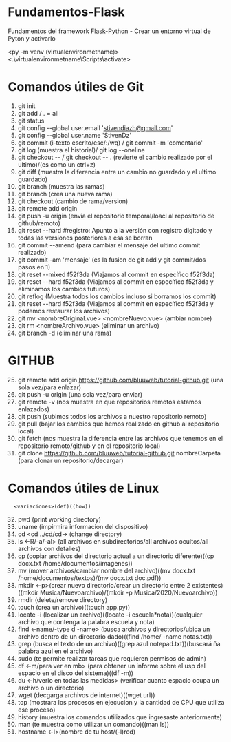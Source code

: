 # Fundamentos-Flask
Fundamentos del framework Flask-Python - Crear un entorno virtual de Pyton y activarlo

<py -m venv (virtualenvironmetname)>     <.\virtualenvironmetname\Scripts\activate>

# Comandos útiles de Git

1. git init
2. git add <filename> / . = all
3. git status
4. git config --global user.email 'stivendiazh@gmail.com'
5. git config --global user.name 'StivenDz'
6. git commit (i-texto escrito/esc/:/wq) / git commit -m 'comentario'
7. git log (muestra el historial)/ git log --oneline
8. git checkout -- <filaname> / git checkout -- . (revierte el cambio realizado por el ultimo)/(es como un ctrl+z)
9. git diff <filename> (muestra la diferencia entre un cambio no guardado y el ultimo guardado)
10. git branch (muestra las ramas)
11. git branch <newbranchname> (crea una nueva rama)
12. git checkout <branchname> (cambio de rama/version)
13. git remote add origin <url>
14. git push -u origin <branchname> (envia el repositorio temporal/loacl al repositorio de github/remoto)
15. git reset --hard #registro: Apunto a la versión con registro digitado y todas las versiones posteriores a esa se borran
16. git commit --amend (para cambiar el mensaje del ultimo commit realizado)
17. git commit -am 'mensaje' (es la fusion de git add y git commit/dos pasos en 1)
18. git reset --mixed f52f3da (Viajamos al commit en específico f52f3da)
19. git reset --hard f52f3da (Viajamos al commit en específico f52f3da y eliminamos los cambios futuros)
20. git reflog (Muestra todos los cambios incluso si borramos los commit)
21. git reset --hard f52f3da (Viajamos al commit en específico f52f3da y podemos restaurar los archivos)
22. git mv <nombreOriginal.vue> <nombreNuevo.vue> (ambiar nombre)
23. git rm <nombreArchivo.vue> (eliminar un archivo)
24. git branch -d <nombreRama> (eliminar una rama)

# GITHUB 
  
25. git remote add origin https://github.com/bluuweb/tutorial-github.git (una sola vez/para enlazar)
26. git push -u origin <master>  (una sola vez/para enviar)
27. git remote -v (nos muestra en que repositorios remotos estamos enlazados)
28. git push (subimos todos los archivos a nuestro repositorio remoto)
29. git pull (bajar los cambios que hemos realizado en github al repositorio local)
30. git fetch (nos muestra la diferencia entre las archivos que tenemos en el repositorio remoto/github y en el repositorio local)
31. git clone https://github.com/bluuweb/tutorial-github.git nombreCarpeta (para clonar un repositorio/decargar)
  
# Comandos útiles de Linux
      <variaciones>(def)((how))
  
32. pwd (print working directory)
33. uname (impirmira informacion del dispositivo)
34. cd <cd ../cd/cd-> (change directory)
35. ls <-R/-a/-al> (all archivos en subdirectorios/all archivos ocultos/all archivos con detalles)
36. cp (copiar archivos del directorio actual a un directorio diferente)((cp docx.txt /home/documentos/imagenes))
37. mv (mover archivos/cambiar nombre del archivo)((mv docx.txt /home/documentos/textos)/(mv docx.txt doc.pdf))
38. mkdir <-p>(crear nuevo directorio/crear un directorio entre 2 existentes)((mkdir Musica/Nuevoarchivo)/(mkdir -p Musica/2020/Nuevoarchivo))
39. rmdir (delete/remove directory)
40. touch (crea un archivo)((touch app.py))
41. locate -i (localizar un archivo)((locate -i escuela*nota))(cualquier archivo que contenga la palabra escuela y nota)
42. find <-name/-type d -name> (busca archivos y directorios/ubica un archivo dentro de un directorio dado)((find /home/ -name notas.txt))
43. grep (busca el texto de un archivo)((grep azul notepad.txt))(buscará ña palabra azul en el archivo)
44. sudo (te permite realizar tareas que requieren permisos de admin)
45. df <-m/para ver en mb> (para obtener un informe sobre el usp del espacio en el disco del sistema)((df -m))
46. du <-h/verlo en todas las medidas> (verificar cuanto espacio ocupa un archivo o un directorio)
47. wget (decgarga archivos de internet)((wget url))
48. top (mostrara los procesos en ejecucion y la cantidad de CPU que utiliza ese proceso)
49. history (muestra los comandos utilizados que ingresaste anteriormente)
50. man (te muestra como utilizar un comando)((man ls))
51. hostname <-l>(nombre de tu host/(-l)red)

